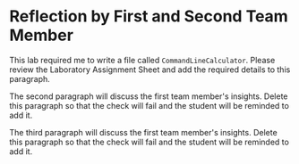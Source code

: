 # Reflection by First and Second Team Member

This lab required me to write a file called `CommandLineCalculator`. Please review
the Laboratory Assignment Sheet and add the required details to this paragraph.

The second paragraph will discuss the first team member's insights. Delete this
paragraph so that the check will fail and the student will be reminded to add
it.

The third paragraph will discuss the first team member's insights. Delete this
paragraph so that the check will fail and the student will be reminded to add
it.
